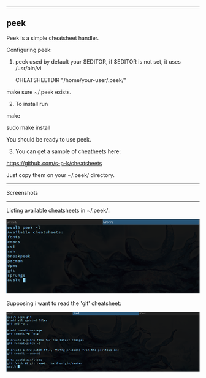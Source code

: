 --------------------------------------------------------------------------------
peek 
--------------------------------------------------------------------------------

Peek is a simple cheatsheet handler.

Configuring peek:

1. peek used by default your $EDITOR, if $EDITOR is not set, it uses /usr/bin/vi

	CHEATSHEETDIR "/home/your-user/.peek/"

make sure ~/.peek exists.

2. To install run

make

sudo make install

You should be ready to use peek.

3. You can get a sample of cheatheets here:

https://github.com/s-p-k/cheatsheets

Just copy them on your ~/.peek/ directory.

________________________________________________________________________________
Screenshots
________________________________________________________________________________

Listing available cheatsheets in ~/.peek/:

![list-cheatsheets](https://github.com/s-p-k/peek/blob/master/list-cs.png)

Supposing i want to read the 'git' cheatsheet:

![read-cs](https://github.com/s-p-k/peek/blob/master/peek-readcs.png)